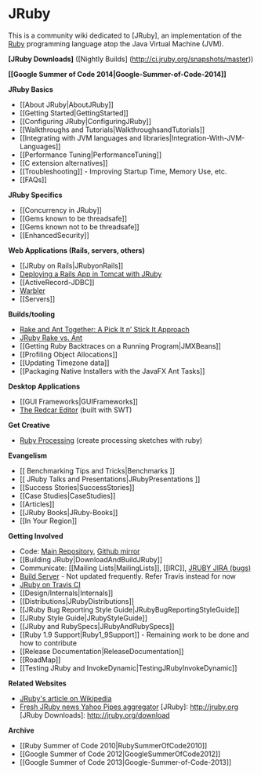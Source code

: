 JRuby
=====

This is a community wiki dedicated to [JRuby], an implementation of the [Ruby](http://www.ruby-lang.org/en) programming language atop the Java Virtual Machine (JVM).

**[JRuby Downloads]** ([Nightly Builds] (http://ci.jruby.org/snapshots/master))

**[[Google Summer of Code 2014|Google-Summer-of-Code-2014]]**

**JRuby Basics**

* [[About JRuby|AboutJRuby]]
* [[Getting Started|GettingStarted]]
* [[Configuring JRuby|ConfiguringJRuby]]
* [[Walkthroughs and Tutorials|WalkthroughsandTutorials]]
* [[Integrating with JVM languages and libraries|Integration-With-JVM-Languages]]
* [[Performance Tuning|PerformanceTuning]]
* [[C extension alternatives]]
* [[Troubleshooting]] - Improving Startup Time, Memory Use, etc.
* [[FAQs]]

**JRuby Specifics**

* [[Concurrency in JRuby]]
* [[Gems known to be threadsafe]]
* [[Gems known not to be threadsafe]]
* [[EnhancedSecurity]]

**Web Applications (Rails, servers, others)**

* [[JRuby on Rails|JRubyonRails]]
* [Deploying a Rails App in Tomcat with JRuby](http://thenice.tumblr.com/post/133345213/deploying-a-rails-application-in-tomcat-with-jruby-a)
* [[ActiveRecord-JDBC]]
* [Warbler](https://github.com/jruby/warbler)
* [[Servers]]

**Builds/tooling**

* [Rake and Ant Together: A Pick It n’ Stick It Approach](http://www.engineyard.com/blog/2010/rake-and-ant-together-a-pick-it-n-stick-it-approach/)
* [JRuby Rake vs. Ant](http://watchitlater.com/blog/2011/03/jruby-rake-vs-ant/)
* [[Getting Ruby Backtraces on a Running Program|JMXBeans]]
* [[Profiling Object Allocations]]
* [[Updating Timezone data]]
* [[Packaging Native Installers with the JavaFX Ant Tasks]]

**Desktop Applications**

* [[GUI Frameworks|GUIFrameworks]]
* [The Redcar Editor](http://redcareditor.com/) (built with SWT)

**Get Creative**
* [Ruby Processing](https://github.com/jashkenas/ruby-processing/wiki) (create processing sketches with ruby)

**Evangelism**

* [[ Benchmarking Tips and Tricks|Benchmarks ]]
* [[ JRuby Talks and Presentations|JRubyPresentations ]]
* [[Success Stories|SuccessStories]]
* [[Case Studies|CaseStudies]]
* [[Articles]]
* [[JRuby Books|JRuby-Books]]
* [[In Your Region]]

**Getting Involved**

* Code: [Main Repository](http://jruby.org/git), [Github mirror](http://github.com/jruby/jruby/tree/master)
* [[Building JRuby|DownloadAndBuildJRuby]]
* Communicate: [[Mailing Lists|MailingLists]], [[IRC]], [JRUBY JIRA (bugs)](http://jira.codehaus.org/browse/JRUBY)
* [Build Server](http://ci.jruby.org) - Not updated frequently. Refer Travis instead for now
* [JRuby on Travis CI](https://travis-ci.org/jruby/jruby)
* [[Design/Internals|Internals]]
* [[Distributions|JRubyDistributions]]
* [[JRuby Bug Reporting Style Guide|JRubyBugReportingStyleGuide]]
* [[JRuby Style Guide|JRubyStyleGuide]]
* [[JRuby and RubySpecs|JRubyAndRubySpecs]]
* [[Ruby 1.9 Support|Ruby1_9Support]] - Remaining work to be done and how to contribute
* [[Release Documentation|ReleaseDocumentation]]
* [[RoadMap]]
* [[Testing JRuby and InvokeDynamic|TestingJRubyInvokeDynamic]]

**Related Websites**

* [JRuby's article on Wikipedia](http://en.wikipedia.org/wiki/JRuby)
* [Fresh JRuby news Yahoo Pipes aggregator](http://pipes.yahoo.com/pipes/pipe.info?_id=oCCxOv9w3BGq_aM_1vC6Jw)
[JRuby]: http://jruby.org
[JRuby Downloads]: http://jruby.org/download

**Archive**

* [[Ruby Summer of Code 2010|RubySummerOfCode2010]]
* [[Google Summer of Code 2012|GoogleSummerOfCode2012]]
* [[Google Summer of Code 2013|Google-Summer-of-Code-2013]]
